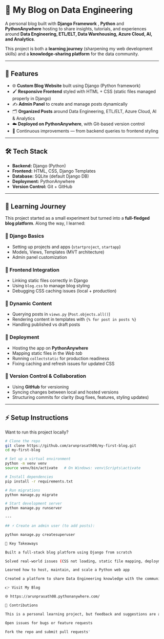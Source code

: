 # 📝 My Blog on Data Engineering

A personal blog built with **Django Framework** , **Python** and **PythonAnywhere** hosting to share insights, tutorials, and experiences around **Data Engineering, ETL/ELT, Data Warehousing, Azure Cloud, AI, and Analytics**.  

This project is both a **learning journey** (sharpening my web development skills) and a **knowledge-sharing platform** for the data community.  

---

## 🚀 Features

- 🌐 **Custom Blog Website** built using Django (Python framework)  
- 🖌️ **Responsive Frontend** styled with HTML + CSS (static files managed properly in Django)  
- ✍️ **Admin Panel** to create and manage posts dynamically  
- 🗂️ **Organized Posts** around Data Engineering, ETL/ELT, Azure Cloud, AI & Analytics  
- ☁️ **Deployed on PythonAnywhere**, with Git-based version control  
- 🔄 Continuous improvements — from backend queries to frontend styling  

---

## 🛠️ Tech Stack

- **Backend:** Django (Python)  
- **Frontend:** HTML, CSS, Django Templates  
- **Database:** SQLite (default Django DB)  
- **Deployment:** PythonAnywhere  
- **Version Control:** Git + GitHub  

---

## 📖 Learning Journey

This project started as a small experiment but turned into a **full-fledged blog platform**. Along the way, I learned:  

### 🔹 Django Basics
- Setting up projects and apps (`startproject`, `startapp`)  
- Models, Views, Templates (MVT architecture)  
- Admin panel customization  

### 🔹 Frontend Integration
- Linking static files correctly in Django  
- Using `blog.css` to manage blog styling  
- Debugging CSS caching issues (local + production)  

### 🔹 Dynamic Content
- Querying posts in `views.py` (`Post.objects.all()`)  
- Rendering content in templates with `{% for post in posts %}`  
- Handling published vs draft posts  

### 🔹 Deployment
- Hosting the app on **PythonAnywhere**  
- Mapping static files in the *Web tab*  
- Running `collectstatic` for production readiness  
- Fixing caching and refresh issues for updated CSS  

### 🔹 Version Control & Collaboration
- Using **GitHub** for versioning  
- Syncing changes between local and hosted versions  
- Structuring commits for clarity (bug fixes, features, styling updates)  

---

## ⚡ Setup Instructions

Want to run this project locally?  

```bash
# Clone the repo
git clone https://github.com/arunprasath08/my-first-blog.git
cd my-first-blog

# Set up a virtual environment
python -m venv venv
source venv/bin/activate   # On Windows: venv\Scripts\activate

# Install dependencies
pip install -r requirements.txt

# Run migrations
python manage.py migrate

# Start development server
python manage.py runserver

---

## ⚡ Create an admin user (to add posts):

python manage.py createsuperuser

🌟 Key Takeaways

Built a full-stack blog platform using Django from scratch

Solved real-world issues (CSS not loading, static file mapping, deployment caching)

Learned how to host, maintain, and scale a Python web app

Created a platform to share Data Engineering knowledge with the community

👉 Visit My Blog

🌐 https://arunprasath08.pythonanywhere.com/

🤝 Contributions

This is a personal learning project, but feedback and suggestions are always welcome!

Open issues for bugs or feature requests

Fork the repo and submit pull requests'

